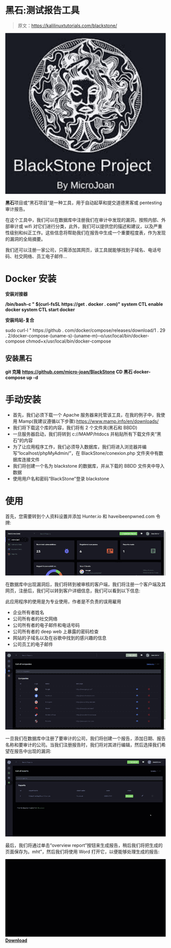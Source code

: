 # 黑石:测试报告工具

> 原文：<https://kalilinuxtutorials.com/blackstone/>

[![](img/471d1ad9ddf572736af9621e6001f279.png)](https://blogger.googleusercontent.com/img/b/R29vZ2xl/AVvXsEjHfB0GrxVx-dtWownpYiotrwvqTmmiYxbNk7B4aZrtRZgQ_I0NXgHQ9sa9_s8twKoyNHUybbBD9SUH8sF2R8rWMdXFNj601nPY2qW9EYYdcJJf1je0II_m2mpOyV1z6pEgZtZnqZXsl4A-rlL6bmSVYt1HjPKSDyIihaNPpQ7EHkZAURFtQbebcLGh/s728/download%20(3).png)

**黑石**项目或“黑石项目”是一种工具，用于自动起草和提交道德黑客或 pentesting 审计报告。

在这个工具中，我们可以在数据库中注册我们在审计中发现的漏洞，按照内部、外部审计或 wifi 对它们进行分类，此外，我们可以提供您的描述和建议，以及严重性级别和纠正工作。这些信息将帮助我们在报告中生成一个重要程度表，作为发现的漏洞的全局摘要。

我们还可以注册一家公司，只需添加其网页，该工具就能够找到子域名、电话号码、社交网络、员工电子邮件…

# Docker 安装

**安装对接器**

**/bin/bash-c " $(curl-fsSL https://get . docker . com)"
system CTL enable docker
system CTL start docker**

**安装坞站-复合**

sudo curl-l " https://github . com/docker/compose/releases/download/1 . 29 . 2/docker-compose-(uname-s)-(uname-m)─o/usr/local/bin/docker-compose
chmod+x/usr/local/bin/docker-compose

## 安装黑石

**git 克隆 https://github.com/micro-joan/BlackStone
CD 黑石
docker-compose up -d**

# 手动安装

*   首先，我们必须下载一个 Apache 服务器来托管该工具，在我的例子中，我使用 Mamp(我建议遵循以下步骤):https://www.mamp.info/en/downloads/
*   我们将下载这个库的内容，我们将有 2 个文件夹(黑石和 BBDD)
*   一旦服务器启动，我们将转到 c://MAMP/htdocs 并粘贴所有下载文件夹“黑石”的内容
*   为了让应用程序工作，我们必须导入数据库，我们将进入浏览器并编写“localhost/phpMyAdmin/”，在 BlackStone/conexion.php 文件夹中有数据库连接文件
*   我们将创建一个名为 blackstone 的数据库，并从下载的 BBDD 文件夹中导入数据
*   使用用户名和密码“BlackStone”登录 blackstone

# 使用

首先，您需要转到个人资料设置并添加 Hunter.io 和 haveibeenpwned.com 令牌:

![](img/f69e231b7c1f95704e05affb3dcbfa98.png)

在数据库中出现漏洞后，我们将转到被审核的客户端，我们将注册一个客户端及其网页，注册后，我们可以转到客户详细信息，我们可以看到以下信息:

此应用程序的使用是为专业使用，作者是不负责的误用雇用

*   企业所有者姓名
*   公司所有者的社交网络
*   公司所有者的电子邮件和电话号码
*   公司所有者的 deep web 上暴露的密码检查
*   网站的子域名以及在谷歌中找到的感兴趣的信息
*   公司员工的电子邮件

![](img/8191418b04c8fc12bb3caa29d8cc7f48.png)

一旦我们在数据库中注册了要审计的公司，我们将创建一个报告，添加日期、报告名称和要审计的公司。当我们注册报告时，我们将对其进行编辑，然后选择我们希望在报告中出现的漏洞:

![](img/f2249a9f6c9dba78ee2a68284993855f.png)

最后，我们将通过单击“overview report”按钮来生成报告，稍后我们将把生成的页面保存为。mht”，然后我们将使用 Word 打开它，以便能够处理生成的报告:

![](img/ff38a21677af58153d31b6d7ee3001d0.png)[**Download**](https://github.com/micro-joan/BlackStone)